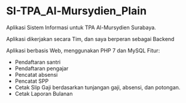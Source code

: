 # SI-TPA_Al-Mursydien_Plain
Aplikasi Sistem Informasi untuk TPA Al-Mursydien Surabaya.

Aplikasi dikerjakan secara Tim, dan saya berperan sebagai Backend

Aplikasi berbasis Web, menggunakan PHP 7 dan MySQL
Fitur:
* Pendaftaran santri
* Pendaftaran pengajar
* Pencatat absensi
* Pencatat SPP
* Cetak Slip Gaji berdasarkan tunjangan gaji, absensi, dan potongan.
* Cetak Laporan Bulanan
